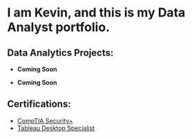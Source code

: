 <h1>I am Kevin, and this is my Data Analyst portfolio.</h1>

<h2> Data Analytics Projects:</h2>

- <b>Coming Soon</b>
  
 
- <b>Coming Soon</b>
  
    
 <h2> Certifications:</h2>
  
  - [CompTIA Security+](https://github.com/kevinestus/compTIA-Security-)
  - [Tableau Desktop Specialist](https://github.com/kevinestus/TableauDesktopSpecialist)





